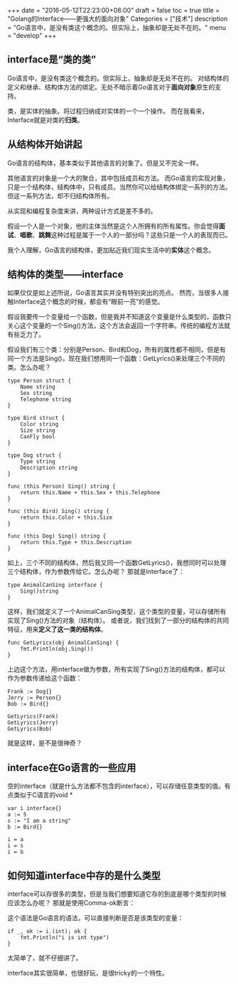 +++
date = "2016-05-12T22:23:00+08:00"
draft = false
toc = true
title = "Golang的Interface——更强大的面向对象"
Categories = ["技术"]
description = "Go语言中，是没有类这个概念的。但实际上，抽象却是无处不在的。"
menu = "develop"
+++
 
## interface是“类的类”

Go语言中，是没有类这个概念的。但实际上，抽象却是无处不在的。
对结构体的定义和继承、结构体方法的绑定。无处不暗示着Go语言对于**面向对象**原生的支持。

类，是实体的抽象。将过程归纳成对实体的一个一个操作。
而在我看来，Interface就是对类的**归类**。

## 从结构体开始讲起

Go语言的结构体，基本类似于其他语言的对象了。但是又不完全一样。

其他语言的对象是一个大的聚合，其中包括成员和方法。
而Go语言的实现对象，只是一个结构体，结构体中，只有成员。当然你可以给结构体绑定一系列的方法。但这一系列方法，却不归结构体所有。

从实现和编程复杂度来讲，两种设计方式是差不多的。

假设一个人是一个对象，他的主体当然是这个人所拥有的所有属性。你会觉得**面试**、**唱歌**、**跳舞**这种过程是属于一个人的一部分吗？这些只是一个人的表现而已。

我个人理解，Go语言的结构体，更加贴近我们现实生活中的**实体**这个概念。


## 结构体的类型——interface

如果仅仅是如上述所说，Go语言其实并没有特别突出的亮点。
然而，当很多人接触Interface这个概念的时候，都会有“眼前一亮”的感觉。

假设我要传一个变量给一个函数，但是我并不知道这个变量是什么类型的，函数只关心这个变量的一个Sing()方法，这个方法会返回一个字符串。传统的编程方法就有些乏力了。

假设我们有三个类：分别是Person、Bird和Dog，所有的属性都不相同，但是有同一个方法是Sing()，现在我们想用同一个函数：GetLyrics()来处理三个不同的类。怎么办呢？

	type Person struct {
		Name string
		Sex string
		Telephone string
	}

	type Bird struct {
		Color string
		Size string
		CanFly bool
	}

	type Dog struct {
		Type string
		Description string	
	}

	func (this Person) Sing() string {
		return this.Name + this.Sex + this.Telephone
	}

	func (this Bird) Sing() string {
		return this.Color + this.Size
	}

	func (this Dog) Sing() string {
		return this.Type + this.Description
	}

如上，三个不同的结构体，然后我又同一个函数GetLyrics()，我想同时可以处理三个结构体，作为参数传给它。怎么办呢？
那就是Interface了：

	type AnimalCanSing interface {
		Sing()string
	}

这样，我们就定义了一个AnimalCanSing类型，这个类型的变量，可以存储所有实现了Sing()方法的对象（结构体）。
或者说，我们找到了一部分的结构体的共同特征，用来**定义了这一类的结构体**。

	func GetLyrics(obj AnimalCanSing) {
		fmt.Println(obj.Sing())
	}

上边这个方法，用interface做为参数，所有实现了Sing()方法的结构体，都可以作为参数传递给这个函数：

	Frank := Dog{}
	Jerry := Person{}
	Bob := Bird{}

	GetLyrics(Frank)
	GetLyrics(Jerry)
	GetLyrics(Bob)

就是这样，是不是很神奇？


## interface在Go语言的一些应用

空的interface（就是什么方法都不包含的interface），可以存储任意类型的值。有点类似于C语言的void *

	var i interface{}
	a := 5
	s := "I am a string"
	b := Bird{}

	i = a
	i = s
	i = b

## 如何知道interface中存的是什么类型

interface可以存很多的类型，但是当我们想要知道它存的到底是哪个类型的时候应该怎么办呢？
那就是使用Comma-ok断言：

这个语法是Go语言的语法，可以直接判断是否是该类型的变量：

	if _, ok := i.(int); ok {
		fmt.Println("i is int type")
	}
太简单了，就不仔细讲了。

interface其实很简单，也很好玩，是很tricky的一个特性。


